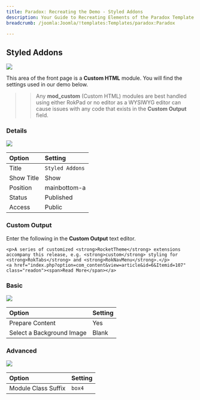 ```yaml
---
title: Paradox: Recreating the Demo - Styled Addons
description: Your Guide to Recreating Elements of the Paradox Template for Joomla
breadcrumb: /joomla:Joomla/!templates:Templates/paradox:Paradox

---
```


Styled Addons
-----

![][demo]

This area of the front page is a **Custom HTML** module. You will find the settings used in our demo below.

>> Any **mod_custom** (Custom HTML) modules are best handled using either RokPad or no editor as a WYSIWYG editor can cause issues with any code that exists in the **Custom Output** field.

### Details

![][demo2]

| Option     | Setting         |  
| :--------- | :-------------- |  
| Title      | `Styled Addons` |  
| Show Title | Show            |  
| Position   | mainbottom-a    |  
| Status     | Published       |  
| Access     | Public          |  

### Custom Output

Enter the following in the **Custom Output** text editor.

~~~
<p>A series of customized <strong>RocketTheme</strong> extensions accompany this release, e.g. <strong>custom</strong> styling for <strong>RokTabs</strong> and <strong>RokNavMenu</strong>.</p>
<a href="index.php?option=com_content&view=article&id=6&Itemid=107" class="readon"><span>Read More</span></a>
~~~

### Basic

![][demo3]

| Option                    | Setting |  
| :------------------------ | :------ |  
| Prepare Content           | Yes     |  
| Select a Background Image | Blank   |

### Advanced

![][demo4]

| Option              | Setting |  
| :------------------ | :------ |  
| Module Class Suffix | `box4`  |  

[demo]: assets/demo_7.jpeg
[demo2]: assets/demo_7a.jpeg
[demo3]: assets/demo_7b.jpeg
[demo4]: assets/demo_7c.jpeg
